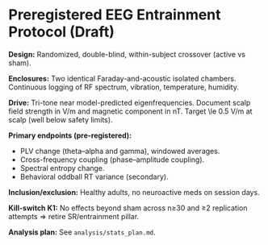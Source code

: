 # Preregistered EEG Entrainment Protocol (Draft)

**Design:** Randomized, double-blind, within-subject crossover (active vs sham).

**Enclosures:** Two identical Faraday-and-acoustic isolated chambers. Continuous logging of RF spectrum, vibration, temperature, humidity.

**Drive:** Tri-tone near model-predicted eigenfrequencies. Document scalp field strength in V/m and magnetic component in nT. Target \le 0.5 V/m at scalp (well below safety limits).

**Primary endpoints (pre-registered):**
- PLV change (theta–alpha and gamma), windowed averages.
- Cross-frequency coupling (phase–amplitude coupling).
- Spectral entropy change.
- Behavioral oddball RT variance (secondary).

**Inclusion/exclusion:** Healthy adults, no neuroactive meds on session days.

**Kill-switch K1:** No effects beyond sham across n≥30 and ≥2 replication attempts ⇒ retire SR/entrainment pillar.

**Analysis plan:** See `analysis/stats_plan.md`.
